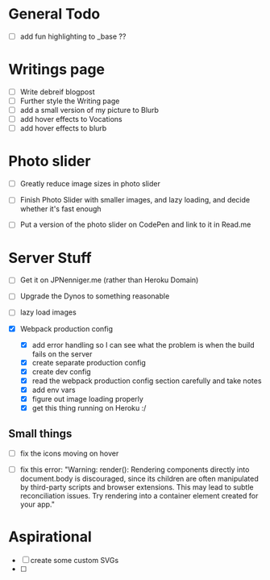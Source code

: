 # General Todo

- [ ] add fun highlighting to _base ??


# Writings page

- [ ] Write debreif blogpost
- [ ] Further style the Writing page
- [ ] add a small version of my picture to Blurb
- [ ] add hover effects to Vocations
- [ ] add hover effects to blurb

# Photo slider

- [ ] Greatly reduce image sizes in photo slider
- [ ] Finish Photo Slider with smaller images, and lazy loading, and decide whether it's fast enough
- [ ] Put a version of the photo slider on CodePen and link to it in Read.me


# Server Stuff

- [ ] Get it on JPNenniger.me (rather than Heroku Domain)
- [ ] Upgrade the Dynos to something reasonable
- [ ] lazy load images

- [x] Webpack production config
    - [x] add error handling so I can see what the problem is when the build fails on the server
    - [x] create separate production config
    - [x] create dev config
    - [x] read the webpack production config section carefully and take notes
    - [x] add env vars
    - [x] figure out image loading properly
    - [x] get this thing running on Heroku :/

## Small things

- [ ] fix the icons moving on hover
- [ ] fix this error: "Warning: render(): Rendering components directly into document.body is discouraged, since its children are often manipulated by third-party scripts and browser extensions. This may lead to subtle reconciliation issues. Try rendering into a container element created for your app."



# Aspirational

- [ ] create some custom SVGs
- [ ] 
